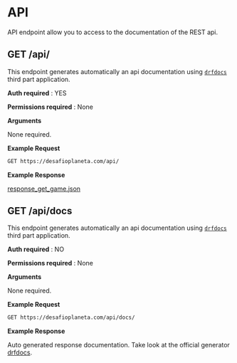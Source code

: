 # API

API endpoint allow you to access to the documentation of the REST api.

GET /api/
--

This endpoint generates automatically an api documentation using [`drfdocs`](https://github.com/manosim/django-rest-framework-docs) third part application.

**Auth required** : YES

**Permissions required** : None

**Arguments**

None required.

**Example Request**

```bash
GET https://desafioplaneta.com/api/
```

**Example Response**

[response_get_game.json](responses/response_get_api.json)

GET /api/docs
--

This endpoint generates automatically an api documentation using [`drfdocs`](https://github.com/manosim/django-rest-framework-docs) third part application.

**Auth required** : NO

**Permissions required** : None

**Arguments**

None required.

**Example Request**

```bash
GET https://desafioplaneta.com/api/docs/
```

**Example Response**

Auto generated response documentation. Take look at the official generator [drfdocs](https://github.com/manosim/django-rest-framework-docs).